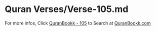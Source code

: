 # Quran Verses/Verse-105.md 

For more infos, Click [QuranBookk - 105](https://www.quranbookk.com/quran/search?q=105) to Search at [QuranBookk.com](http://quranbookk.com/)